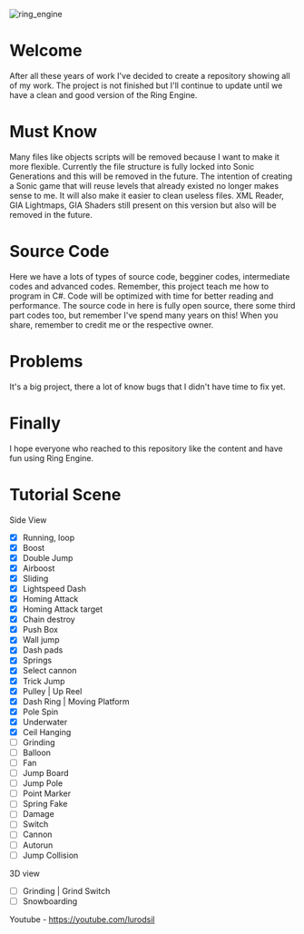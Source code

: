 ![ring_engine](https://user-images.githubusercontent.com/10984344/121929434-96a0e200-cd17-11eb-9504-37f137a39cc9.png)

# Welcome
After all these years of work I've decided to create a repository showing all of my work. The project is not finished but I'll continue to update until we have a clean and good version of the Ring Engine.

# Must Know
Many files like objects scripts will be removed because I want to make it more flexible. Currently the file structure is fully locked into Sonic Generations and this will be removed in the future. The intention of creating a Sonic game that will reuse levels that already existed no longer makes sense to me. It will also make it easier to clean useless files. XML Reader, GIA Lightmaps, GIA Shaders still present on this version but also will be removed in the future.

# Source Code
Here we have a lots of types of source code, begginer codes, intermediate codes and advanced codes. Remember, this project teach me how to program in C#. Code will be optimized with time for better reading and performance. The source code in here is fully open source, there some third part codes too, but remember I've spend many years on this! When you share, remember to credit me or the respective owner.

# Problems
It's a big project, there a lot of know bugs that I didn't have time to fix yet.

# Finally
I hope everyone who reached to this repository like the content and have fun using Ring Engine.

# Tutorial Scene

Side View
- [x] Running, loop
- [x] Boost
- [x] Double Jump
- [x] Airboost
- [x] Sliding
- [x] Lightspeed Dash
- [x] Homing Attack
- [x] Homing Attack target
- [x] Chain destroy
- [x] Push Box
- [x] Wall jump
- [x] Dash pads
- [x] Springs
- [x] Select cannon
- [x] Trick Jump
- [x] Pulley | Up Reel
- [x] Dash Ring | Moving Platform
- [x] Pole Spin
- [x] Underwater
- [x] Ceil Hanging
- [ ] Grinding
- [ ] Balloon
- [ ] Fan
- [ ] Jump Board
- [ ] Jump Pole
- [ ] Point Marker
- [ ] Spring Fake
- [ ] Damage
- [ ] Switch
- [ ] Cannon
- [ ] Autorun
- [ ] Jump Collision

3D view
- [ ] Grinding | Grind Switch
- [ ] Snowboarding

Youtube - https://youtube.com/lurodsil
